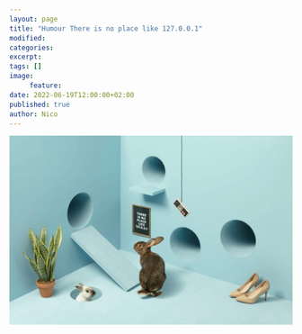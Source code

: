 ```yaml
---
layout: page
title: "Humour There is no place like 127.0.0.1"
modified:
categories:
excerpt:
tags: []
image:
     feature:
date: 2022-06-19T12:00:00+02:00
published: true
author: Nico
---
```


[![There is no place like 127.0.0.1][image-1]][image-1]

[image-1]: ../../files/2022-06-19-humour-there-is-no-place-like-127_0_0_1/there-is-no-place-like-127_0_0_1.jpg
